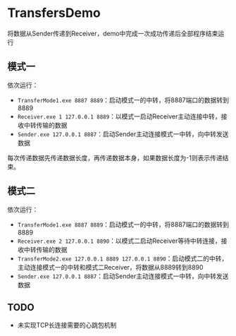 # TransfersDemo
将数据从Sender传递到Receiver，demo中完成一次成功传递后全部程序结束运行

## 模式一
依次运行：
- `TransferMode1.exe 8887 8889`：启动模式一的中转，将8887端口的数据转到8889
- `Receiver.exe 1 127.0.0.1 8889`：以模式一启动Receiver主动连接中转，接收中转传输的数据
- `Sender.exe 127.0.0.1 8887`：启动Sender主动连接模式一中转，向中转发送数据

每次传递数据先传递数据长度，再传递数据本身，如果数据长度为-1则表示传递结束。

## 模式二
依次运行：
- `TransferMode1.exe 8887 8889`：启动模式一的中转，将8887端口的数据转到8889
- `Receiver.exe 2 127.0.0.1 8890`：以模式二启动Receiver等待中转连接，接收中转传输的数据
- `TransferMode2.exe 127.0.0.1 8889 127.0.0.1 8890`：启动模式二的中转，主动连接模式一的中转和模式二Receiver，将数据从8889转到8890
- `Sender.exe 127.0.0.1 8887`：启动Sender主动连接模式一中转，向中转发送数据

## TODO
- 未实现TCP长连接需要的心跳包机制